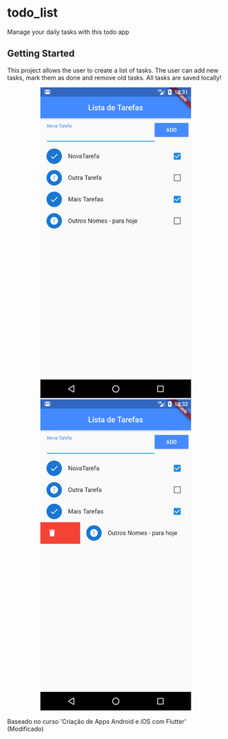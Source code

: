 # todo_list

Manage your daily tasks with this todo app

## Getting Started

This project allows the user to create a list of tasks. The user can add new tasks, mark them as done and remove old tasks.
All tasks are saved locally!

<p align="center">
  <img src="https://github.com/daniel-ishara/todo_list/blob/master/screen1.png" width="350" title="Todo List">
  <img src="https://github.com/daniel-ishara/todo_list/blob/master/screen2.png" width="350" alt="accessibility text">
</p>

Baseado no curso 'Criação de Apps Android e iOS com Flutter' (Modificado)
